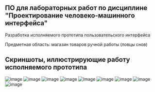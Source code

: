 ## ПО для лабораторных работ по дисциплине "Проектирование человеко-машинного интерфейса"
Разработка исполняемого прототипа пользовательского интерфейса

Предметная область: магазин товаров ручной работы (ловцы снов)

## Скриншоты, иллюстрирующие работу исполняемого прототипа

![image](https://github.com/user-attachments/assets/ce77222b-de4c-4e03-b697-ee72573b0cf2)
![image](https://github.com/user-attachments/assets/ac97c5e4-2df3-49e7-ac36-1e2876a130d2)
![image](https://github.com/user-attachments/assets/2813e85e-5173-48c3-beaa-6ec9414aeac2)
![image](https://github.com/user-attachments/assets/cf012c7c-3e9f-4a47-9bd7-2476a9b6e751)
![image](https://github.com/user-attachments/assets/5bad1b87-5a29-4ca3-8757-a24d5ee08c37)
![image](https://github.com/user-attachments/assets/c969618d-7e44-4a51-8a1c-d8066182c1fa)
![image](https://github.com/user-attachments/assets/d7945cad-bc38-4e3b-9e50-6318ffcb5193)
![image](https://github.com/user-attachments/assets/0affd147-7127-436a-b0d3-bc92e4f56456)
![image](https://github.com/user-attachments/assets/fc676f43-feae-45aa-a596-0be1339e2d33)
